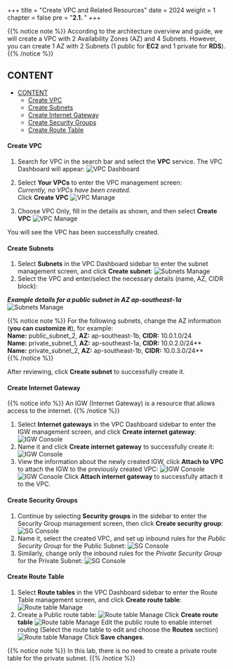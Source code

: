 +++
title = "Create VPC and Related Resources"
date = 2024
weight = 1
chapter = false
pre = "<b>2.1. </b>"
+++

{{% notice note %}}
According to the architecture overview and guide, we will create a VPC with 2 Availability Zones (AZ) and 4 Subnets. However, you can create 1 AZ with 2 Subnets (1 public for **EC2** and 1 private for **RDS**).
{{% /notice %}}

## CONTENT

- [CONTENT](#content)
  - [Create VPC](#create-vpc)
  - [Create Subnets](#create-subnets)
  - [Create Internet Gateway](#create-internet-gateway)
  - [Create Security Groups](#create-security-groups)
  - [Create Route Table](#create-route-table)

#### Create VPC

1. Search for VPC in the search bar and select the **VPC** service. The VPC Dashboard will appear:
   ![VPC Dashboard](../../images/1-VPC-And-More/vpc_console.jpg?width=1200px)

2. Select **Your VPCs** to enter the VPC management screen:  
   _Currently, no VPCs have been created._  
   Click **Create VPC**
   ![VPC Manage](../../images/1-VPC-And-More/vpc_dashboard.jpg?width=1200px)

3. Choose VPC Only, fill in the details as shown, and then select **Create VPC**
   ![VPC Manage](../../images/1-VPC-And-More/vpc_create.jpg?width=1000px)

You will see the VPC has been successfully created.

#### Create Subnets

1. Select **Subnets** in the VPC Dashboard sidebar to enter the subnet management screen, and click **Create subnet**:
   ![Subnets Manage](../../images/1-VPC-And-More/subnet_console.jpg?width=1400px)
1. Select the VPC and enter/select the necessary details (name, AZ, CIDR block):

**_Example details for a public subnet in AZ ap-southeast-1a_**
![Subnets Manage](../../images/1-VPC-And-More/subnet_01.jpg?width=1400px)

{{% notice note %}}
For the following subnets, change the AZ information (**you can customize it**), for example:  
**Name:** public_subnet_2, **AZ:** ap-southeast-1b, **CIDR:** 10.0.1.0/24  
**Name:** private_subnet_1, **AZ:** ap-southeast-1a, **CIDR:** 10.0.2.0/24\*\*  
**Name:** private_subnet_2, **AZ:** ap-southeast-1b, **CIDR:** 10.0.3.0/24\*\*  
{{% /notice %}}

After reviewing, click **Create subnet** to successfully create it.

#### Create Internet Gateway

{{% notice info %}}
An IGW (Internet Gateway) is a resource that allows access to the internet.
{{% /notice %}}

1. Select **Internet gateways** in the VPC Dashboard sidebar to enter the IGW management screen, and click **Create internet gateway**:
   ![IGW Console](../../images/1-VPC-And-More/igw_console.jpg?width=1400px)
2. Name it and click **Create internet gateway** to successfully create it:
   ![IGW Console](../../images/1-VPC-And-More/create_igw.jpg?width=1400px)
3. View the information about the newly created IGW, click **Attach to VPC** to attach the IGW to the previously created VPC:
   ![IGW Console](../../images/1-VPC-And-More/igw_detail.jpg?width=1400px)
   ![IGW Console](../../images/1-VPC-And-More/attach_igw_to_vpc.jpg?width=1400px)
   Click **Attach internet gateway** to successfully attach it to the VPC.

#### Create Security Groups

1. Continue by selecting **Security groups** in the sidebar to enter the Security Group management screen, then click **Create security group**:
   ![SG Console](../../images/1-VPC-And-More/sgs_console.jpg?width=1400px)
2. Name it, select the created VPC, and set up inbound rules for the _Public Security Group_ for the Public Subnet:
   ![SG Console](../../images/1-VPC-And-More/public_sgs_detail.jpg?width=1400px)
3. Similarly, change only the inbound rules for the _Private Security Group_ for the Private Subnet:
   ![SG Console](../../images/1-VPC-And-More/private_sgs_detail.jpg?width=1400px)

#### Create Route Table

1. Select **Route tables** in the VPC Dashboard sidebar to enter the Route Table management screen, and click **Create route table**:
   ![Route table Manage](../../images/1-VPC-And-More/route_table_console.jpg?width=1400px)
2. Create a Public route table:
   ![Route table Manage](../../images/1-VPC-And-More/create_public_route.jpg?width=1400px)
   Click **Create route table**
   ![Route table Manage](../../images/1-VPC-And-More/public_route_detail.jpg?width=1400px)
   Edit the public route to enable internet routing (Select the route table to edit and choose the **Routes** section)  
   ![Route table Manage](../../images/1-VPC-And-More/public_route_igw.jpg?width=1400px)
   Click **Save changes**.

{{% notice note %}}
In this lab, there is no need to create a private route table for the private subnet.
{{% /notice %}}
